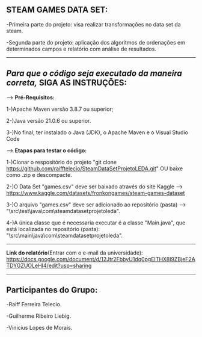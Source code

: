 STEAM GAMES DATA SET:
-------------------------------------------------------------------------------------------

-Primeira parte do projeto: visa realizar transformações no data set da steam.

-Segunda parte do projeto: aplicação dos algoritmos de ordenações em determinados campos e relatório com análise de resultados.

__________________________________________________________________________________________
*Para que o código seja executado da maneira correta,* **SIGA AS INSTRUÇÕES:**
-------------------------------------------------------------------------------------------

--> **Pré-Requisitos:**

  1-)Apache Maven versão 3.8.7 ou superior;

  2-)Java versão 21.0.6 ou superior.

  3-)No final, ter instalado o Java (JDK), o Apache Maven e o Visual Studio Code

--> **Etapas para testar o código:**

  1-)Clonar o respositório do projeto "git clone https://github.com/raifftelecio/SteamDataSetProjetoLEDA.git" OU baixe como .zip e descompacte.

  2-)O Data Set "games.csv" deve ser baixado através do site Kaggle --> https://www.kaggle.com/datasets/fronkongames/steam-games-dataset

  3-)O arquivo "games.csv" deve ser adicionado ao repositório (pasta) --> "\src\test\java\com\steamdatasetprojetoleda".

  4-)A única classe que é necessaria executar é a classe "Main.java", que está localizada no repositório (pasta):
"\src\main\java\com\steamdatasetprojetoleda".

---------------------------------------------------------------------------------------------

**Link do relatório**(Entrar com o e-mail da universidade): https://docs.google.com/document/d/12Jtr2FbbyU1dq0pgEITHX8l9ZBjeF2ATDYGZUOLeHI4/edit?usp=sharing

---------------------------------------------------------------------------------------------
Participantes do Grupo:
--------------------------------------------------------------------------------------------
  -Raiff Ferreira Telecio.
  
  -Guilherme Ribeiro Liebig. 
  
  -Vinicius Lopes de Morais.
